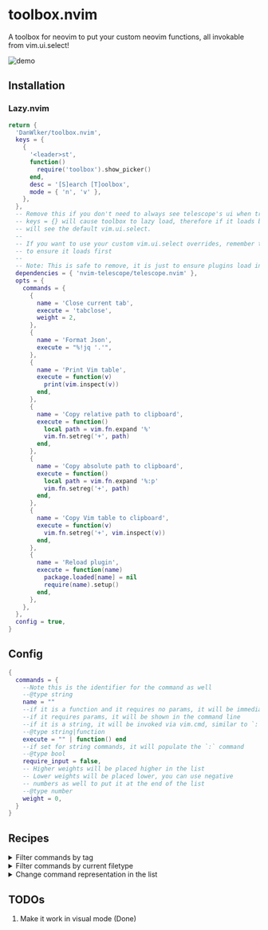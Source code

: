# toolbox.nvim

A toolbox for neovim to put your custom neovim functions, all invokable from vim.ui.select! 

![demo](https://github.com/DanWlker/toolbox.nvim/blob/main/demo.gif)

## Installation

### Lazy.nvim

```lua
return {
  'DanWlker/toolbox.nvim',
  keys = {
    {
      '<leader>st',
      function()
        require('toolbox').show_picker()
      end,
      desc = '[S]earch [T]oolbox',
      mode = { 'n', 'v' },
    },
  },
  -- Remove this if you don't need to always see telescope's ui when triggering toolbox
  -- keys = {} will cause toolbox to lazy load, therefore if it loads before telescope you
  -- will see the default vim.ui.select.
  --
  -- If you want to use your custom vim.ui.select overrides, remember to add it into dependencies
  -- to ensure it loads first
  --
  -- Note: This is safe to remove, it is just to ensure plugins load in the correct order
  dependencies = { 'nvim-telescope/telescope.nvim' },
  opts = {
    commands = {
      {
        name = 'Close current tab',
        execute = 'tabclose',
        weight = 2,
      },
      {
        name = 'Format Json',
        execute = "%!jq '.'",
      },
      {
        name = 'Print Vim table',
        execute = function(v)
          print(vim.inspect(v))
        end,
      },
      {
        name = 'Copy relative path to clipboard',
        execute = function()
          local path = vim.fn.expand '%'
          vim.fn.setreg('+', path)
        end,
      },
      {
        name = 'Copy absolute path to clipboard',
        execute = function()
          local path = vim.fn.expand '%:p'
          vim.fn.setreg('+', path)
        end,
      },
      {
        name = 'Copy Vim table to clipboard',
        execute = function(v)
          vim.fn.setreg('+', vim.inspect(v))
        end,
      },
      {
        name = 'Reload plugin',
        execute = function(name)
          package.loaded[name] = nil
          require(name).setup()
        end,
      },
    },
  },
  config = true,
}
```

## Config

```lua
{
  commands = {
    --Note this is the identifier for the command as well
    --@type string
    name = ""
    --if it is a function and it requires no params, it will be immediately invoked
    --if it requires params, it will be shown in the command line
    --if it is a string, it will be invoked via vim.cmd, similar to `:`
    --@type string|function
    execute = "" | function() end
    --if set for string commands, it will populate the `:` command
    --@type bool
    require_input = false,
    -- Higher weights will be placed higher in the list
    -- Lower weights will be placed lower, you can use negative
    -- numbers as well to put it at the end of the list
    --@type number
    weight = 0,
  }
}
```

## Recipes

<details><summary>Filter commands by tag</summary>

### Configuration

```lua
opts = {
  commands = {
    { name = "Copy full path", execute = ":let @+ = expand('%:p')", tags = { "clipboard" } },
    { name = "Copy filename", execute = ":let @+ = expand('%:t')", tags = { "clipboard" } },
    { name = "Remove empty lines", execute = ":g/^$/d", tags = { "editor", "newline" } },
  },
}
```

### Usage

```lua
-- Show only clipboard commands
local function filter(command)
  return command.tags ~= nil and vim.tbl_contains(command.tags, "clipboard")
end
require("toolbox").show_picker(filter, { prompt = "Select clipboard command" })
```

</details>

<details><summary>Filter commands by current filetype</summary>

### Configuration

```lua
opts = {
  commands = {
    { name = "Copy full path", execute = ":let @+ = expand('%:p')" },
    { name = "Format JSON with jq", execute = ":%!jq", filetype = "json" }
    { name = "Format QML file", execute = ":qmlformat %", filetype = "qml" }
  },
}
```

### Usage

```lua
require("toolbox").show_picker(function(command)
  return command.filetype == vim.bo.filetype
end, { prompt = "Select " .. vim.bo.filetype .. " command" })
```

</details>

<details><summary>Change command representation in the list</summary>

### Usage

```lua
require("toolbox").show_picker(nil, {
  format_item = function(command)
    -- Display => and execute string after the name
    return command.name .. " => " .. (type(command.execute) == "function" and "<function>" or command.execute)
  end
})
```

</details>

## TODOs

1. Make it work in visual mode (Done)

